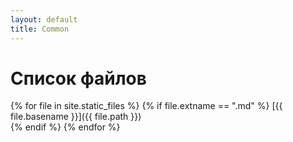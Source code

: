 ```yaml
---
layout: default
title: Common
---
```


# Список файлов

{% for file in site.static_files %}
  {% if file.extname == ".md" %}
[{{ file.basename }}]({{ file.path }})  
  {% endif %}
{% endfor %}

